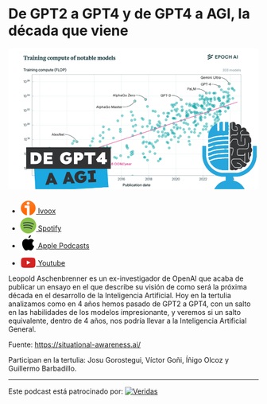 # De GPT2 a GPT4 y de GPT4 a AGI, la década que viene

![](res/2024-06-28-13-42-44.png)

- [<img src="../../../res/ivoox-icon-256.webp" alt="ivoox_logo" width="32" style="position: relative; top: 5px;"> Ivoox](https://go.ivoox.com/rf/130968173)
- [<img src="../../../res/spotify-icon-256.webp" alt="spotify_logo" width="32" style="position: relative; top: 5px;"> Spotify](https://open.spotify.com/episode/4XmnPRQxd5YVCmrYhMxyIw?si=Snu1iFoyRc-GzKtWTBFfFw)
- [<img src="../../../res/apple-icon-256.webp" alt="apple_logo" width="32" style="position: relative; top: 5px;"> Apple Podcasts](https://podcasts.apple.com/us/podcast/de-gpt2-a-gpt4-y-de-gpt4-a-agi-la-d%C3%A9cada-que-viene/id1669083682?i=1000660544436)
- [<img src="../../../res/youtube-icon-256.png" alt="youtube_logo" width="32" style="position: relative; top: 10px;"> Youtube](https://youtu.be/MpKoSaLEb00)

Leopold Aschenbrenner es un ex-investigador de OpenAI que acaba de publicar un ensayo
en el que describe su visión de como será la próxima década en el desarrollo de la Inteligencia Artificial.
Hoy en la tertulia analizamos como en 4 años hemos pasado de GPT2 a GPT4, con un salto en las habilidades de los modelos impresionante, y veremos si un salto equivalente, dentro de 4 años, nos podría llevar a la Inteligencia Artificial General.

Fuente: https://situational-awareness.ai/

Participan en la tertulia: Josu Gorostegui, Víctor Goñi, Íñigo Olcoz y Guillermo Barbadillo.


---

Este podcast está patrocinado por:  [<img src="https://veridas.com/wp-content/uploads/2021/08/VERIDAS-logo-azul-coral-rgb-592x131-1.png.webp" alt="Veridas" width="64" style="position: relative; top: 0px;">](https://veridas.com/)
